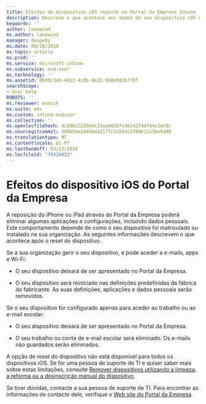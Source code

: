 ```yaml
---
title: Efeitos do dispositivo iOS reposto no Portal da Empresa Intune  Microsoft Docs
description: Descreve o que acontece aos dados do seu dispositivo iOS depois de os redefinir no Portal da Empresa Intune.
keywords: ''
author: lenewsad
ms.author: lanewsad
manager: dougeby
ms.date: 09/18/2019
ms.topic: article
ms.prod: ''
ms.service: microsoft-intune
ms.subservice: end-user
ms.technology: ''
ms.assetid: db99c3eb-4813-4c8b-8e32-958e983b7f0f
searchScope:
- User help
ROBOTS: ''
ms.reviewer: esmich
ms.suite: ems
ms.custom: intune-enduser
ms.collection: ''
ms.openlocfilehash: 4cb9b22220e4c33aadd5b7c46f4274df44e3ec9c
ms.sourcegitcommit: 3d895be2844bda2177c2c85dc2f09612a1be5490
ms.translationtype: MT
ms.contentlocale: pt-PT
ms.lasthandoff: 03/13/2020
ms.locfileid: "79324933"
---
```

# <a name="effects-of-company-portal-ios-device-reset"></a>Efeitos do dispositivo iOS do Portal da Empresa 

A reposição do iPhone ou iPad através do Portal da Empresa poderá eliminar algumas aplicações e configurações, incluindo dados pessoais. Este comportamento depende de como o seu dispositivo foi matriculado ou instalado na sua organização. As seguintes informações descrevem o que acontece após o reset do dispositivo.  

Se a sua organização gerir o seu dispositivo, e pode aceder a e-mails, apps e Wi-Fi:

- O seu dispositivo deixará de ser apresentado no Portal da Empresa.  

- O seu dispositivo será reiniciado nas definições predefinidas da fábrica do fabricante. As suas definições, aplicações e dados pessoais serão removidos.

Se o seu dispositivo for configurado apenas para aceder ao trabalho ou ao e-mail escolar:

- O seu dispositivo deixará de ser apresentado no Portal da Empresa.  

- O seu trabalho ou conta de e-mail escolar será eliminado. Os e-mails não guardados serão eliminados.   

A opção de reset do dispositivo não está disponível para todos os dispositivos iOS. Se for uma pessoa de suporte de TI e quiser saber mais sobre estas limitações, consulte [Remover dispositivos utilizando a limpeza, a reforma ou a desinscrição manual do dispositivo](https://docs.microsoft.com/intune/devices-wipe).  

Se tiver dúvidas, contacte a sua pessoa de suporte de TI. Para encontrar as informações de contacto dele, verifique o [Web site do Portal da Empresa](https://go.microsoft.com/fwlink/?linkid=2010980).
